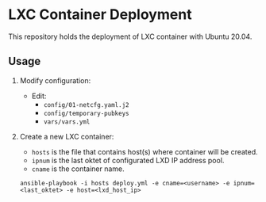 # LXC Container Deployment 

This repository holds the deployment of LXC container with Ubuntu 20.04.

## Usage

1. Modify configuration:

    * Edit:
        * `config/01-netcfg.yaml.j2`
        * `config/temporary-pubkeys`
        * `vars/vars.yml`

2. Create a new LXC container:


    * `hosts` is the file that contains host(s) where container will be created.
    * `ipnum` is the last oktet of configurated LXD IP address pool.
    * `cname` is the container name.

    ```
    ansible-playbook -i hosts deploy.yml -e cname=<username> -e ipnum=<last_oktet> -e host=<lxd_host_ip>
    ```
